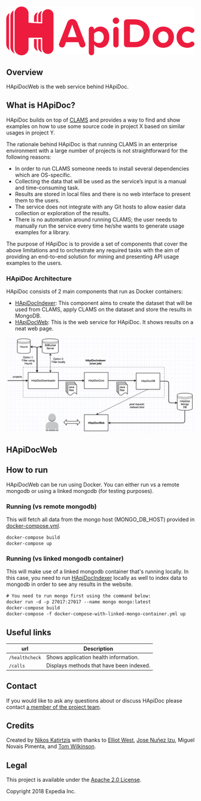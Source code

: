 ![HApiDoc - Mining API usage examples from client source code.](logo.png)

## Overview
HApiDocWeb is the web service behind HApiDoc.

## What is HApiDoc?
HApiDoc builds on top of [CLAMS](https://mast-group.github.io/clams/) and provides a way to find and show examples on how to use some source code in project X based on similar usages in project Y.

The rationale behind HApiDoc is that running CLAMS in an enterprise environment with a large number of projects is not straightforward for the following reasons:
 
- In order to run CLAMS someone needs to install several dependencies which are OS-specific.
- Collecting the data that will be used as the service’s input is a manual and time-consuming task.
- Results are stored in local files and there is no web interface to present them to the users.
- The service does not integrate with any Git hosts to allow easier data collection or exploration of the results.
- There is no automation around running CLAMS; the user needs to manually run the service every time he/she wants to generate usage examples for a library.

The purpose of HApiDoc is to provide a set of components that cover the above limitations and to orchestrate any required tasks with the aim of providing an end-to-end solution for mining and presenting API usage examples to the users.

### HApiDoc Architecture
HApiDoc consists of 2 main components that run as Docker containers:
- [HApiDocIndexer](https://github.com/HotelsDotCom/hapidoc-indexer): This component aims to create the dataset that will be used from CLAMS, apply CLAMS on the dataset and store the results in MongoDB.
- [HApiDocWeb](https://github.com/HotelsDotCom/hapidoc-web): This is the web service for HApiDoc. It shows results on a neat web page.

![HApiDoc architecture.](hapidoc-architecture.png)

## HApiDocWeb
## How to run
HApiDocWeb can be run using Docker. You can either run vs a remote mongodb or using a linked mongodb (for testing purposes).

### Running (vs remote mongodb)
This will fetch all data from the mongo host (MONGO_DB_HOST) provided in [docker-compose.yml](docker-compose.yml).

```
docker-compose build
docker-compose up
```

### Running (vs linked mongodb container)
This will make use of a linked mongodb container that's running locally. In this case, you need to run [HApiDocIndexer](https://github.com/HotelsDotCom/hapidoc-indexer) locally as well to index data to mongodb in order to see any results in the website.

```
# You need to run mongo first using the command below:
docker run -d -p 27017:27017 --name mongo mongo:latest 
docker-compose build
docker-compose -f docker-compose-with-linked-mongo-container.yml up
```

## Useful links

url            | Description
---------------|------------
`/healthcheck` | Shows application health information.
`/calls`       | Displays methods that have been indexed.

## Contact
If you would like to ask any questions about or discuss HApiDoc please contact [a member of the project team](https://github.com/orgs/HotelsDotCom/teams/hapidoc-committers/members).

## Credits
Created by [Nikos Katirtzis](https://github.com/nikos912000) with thanks to  [Elliot West](https://github.com/teabot), [Jose Nuñez Izu](https://github.com/jmnunezizu), Miguel Novais Pimenta, and [Tom Wilkinson](https://github.com/https://github.com/wilkotom).

## Legal
This project is available under the [Apache 2.0 License](http://www.apache.org/licenses/LICENSE-2.0.html).

Copyright 2018 Expedia Inc.